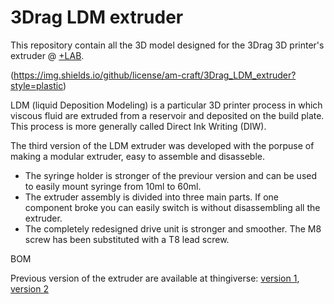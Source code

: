 # 3Drag LDM extruder

This repository contain all the 3D model designed for the 3Drag 3D printer's extruder @ [+LAB](www.piulab.it).

(https://img.shields.io/github/license/am-craft/3Drag_LDM_extruder?style=plastic)


LDM (liquid Deposition Modeling) is a particular 3D printer process in which viscous fluid are extruded from a reservoir and deposited on the build plate. This process is more generally called Direct Ink Writing (DIW).

The third version of the LDM extruder was developed with the porpuse of making a modular extruder, easy to assemble and disasseble.
- The syringe holder is stronger of the previour version and can be used to easily mount syringe from 10ml to 60ml.
- The extruder assembly is divided into three main parts. If one component broke you can easily switch is without disassembling all the extruder.
- The completely redesigned drive unit is stronger and smoother. The M8 screw has been substituted with a T8 lead screw.

BOM

Previous version of the extruder are available at thingiverse: [version 1](https://www.thingiverse.com/thing:482873), [version 2](https://www.thingiverse.com/thing:4635819)
